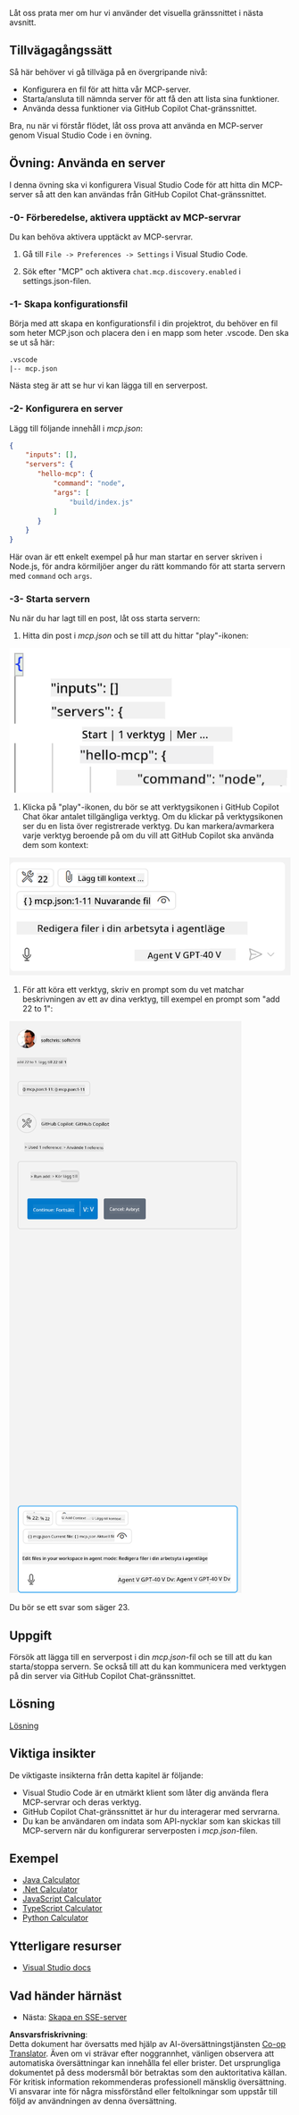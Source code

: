 <!--
CO_OP_TRANSLATOR_METADATA:
{
  "original_hash": "54e9ffc5dba01afcb8880a9949fd1881",
  "translation_date": "2025-07-13T19:30:32+00:00",
  "source_file": "03-GettingStarted/04-vscode/README.md",
  "language_code": "sv"
}
-->
Låt oss prata mer om hur vi använder det visuella gränssnittet i nästa avsnitt.

## Tillvägagångssätt

Så här behöver vi gå tillväga på en övergripande nivå:

- Konfigurera en fil för att hitta vår MCP-server.
- Starta/ansluta till nämnda server för att få den att lista sina funktioner.
- Använda dessa funktioner via GitHub Copilot Chat-gränssnittet.

Bra, nu när vi förstår flödet, låt oss prova att använda en MCP-server genom Visual Studio Code i en övning.

## Övning: Använda en server

I denna övning ska vi konfigurera Visual Studio Code för att hitta din MCP-server så att den kan användas från GitHub Copilot Chat-gränssnittet.

### -0- Förberedelse, aktivera upptäckt av MCP-servrar

Du kan behöva aktivera upptäckt av MCP-servrar.

1. Gå till `File -> Preferences -> Settings` i Visual Studio Code.

1. Sök efter "MCP" och aktivera `chat.mcp.discovery.enabled` i settings.json-filen.

### -1- Skapa konfigurationsfil

Börja med att skapa en konfigurationsfil i din projektrot, du behöver en fil som heter MCP.json och placera den i en mapp som heter .vscode. Den ska se ut så här:

```text
.vscode
|-- mcp.json
```

Nästa steg är att se hur vi kan lägga till en serverpost.

### -2- Konfigurera en server

Lägg till följande innehåll i *mcp.json*:

```json
{
    "inputs": [],
    "servers": {
       "hello-mcp": {
           "command": "node",
           "args": [
               "build/index.js"
           ]
       }
    }
}
```

Här ovan är ett enkelt exempel på hur man startar en server skriven i Node.js, för andra körmiljöer anger du rätt kommando för att starta servern med `command` och `args`.

### -3- Starta servern

Nu när du har lagt till en post, låt oss starta servern:

1. Hitta din post i *mcp.json* och se till att du hittar "play"-ikonen:

  ![Starta server i Visual Studio Code](../../../../translated_images/vscode-start-server.8e3c986612e3555de47e5b1e37b2f3020457eeb6a206568570fd74a17e3796ad.sv.png)  

1. Klicka på "play"-ikonen, du bör se att verktygsikonen i GitHub Copilot Chat ökar antalet tillgängliga verktyg. Om du klickar på verktygsikonen ser du en lista över registrerade verktyg. Du kan markera/avmarkera varje verktyg beroende på om du vill att GitHub Copilot ska använda dem som kontext:

  ![Starta server i Visual Studio Code](../../../../translated_images/vscode-tool.0b3bbea2fb7d8c26ddf573cad15ef654e55302a323267d8ee6bd742fe7df7fed.sv.png)

1. För att köra ett verktyg, skriv en prompt som du vet matchar beskrivningen av ett av dina verktyg, till exempel en prompt som "add 22 to 1":

  ![Köra ett verktyg från GitHub Copilot](../../../../translated_images/vscode-agent.d5a0e0b897331060518fe3f13907677ef52b879db98c64d68a38338608f3751e.sv.png)

  Du bör se ett svar som säger 23.

## Uppgift

Försök att lägga till en serverpost i din *mcp.json*-fil och se till att du kan starta/stoppa servern. Se också till att du kan kommunicera med verktygen på din server via GitHub Copilot Chat-gränssnittet.

## Lösning

[Lösning](./solution/README.md)

## Viktiga insikter

De viktigaste insikterna från detta kapitel är följande:

- Visual Studio Code är en utmärkt klient som låter dig använda flera MCP-servrar och deras verktyg.
- GitHub Copilot Chat-gränssnittet är hur du interagerar med servrarna.
- Du kan be användaren om indata som API-nycklar som kan skickas till MCP-servern när du konfigurerar serverposten i *mcp.json*-filen.

## Exempel

- [Java Calculator](../samples/java/calculator/README.md)
- [.Net Calculator](../../../../03-GettingStarted/samples/csharp)
- [JavaScript Calculator](../samples/javascript/README.md)
- [TypeScript Calculator](../samples/typescript/README.md)
- [Python Calculator](../../../../03-GettingStarted/samples/python)

## Ytterligare resurser

- [Visual Studio docs](https://code.visualstudio.com/docs/copilot/chat/mcp-servers)

## Vad händer härnäst

- Nästa: [Skapa en SSE-server](../05-sse-server/README.md)

**Ansvarsfriskrivning**:  
Detta dokument har översatts med hjälp av AI-översättningstjänsten [Co-op Translator](https://github.com/Azure/co-op-translator). Även om vi strävar efter noggrannhet, vänligen observera att automatiska översättningar kan innehålla fel eller brister. Det ursprungliga dokumentet på dess modersmål bör betraktas som den auktoritativa källan. För kritisk information rekommenderas professionell mänsklig översättning. Vi ansvarar inte för några missförstånd eller feltolkningar som uppstår till följd av användningen av denna översättning.